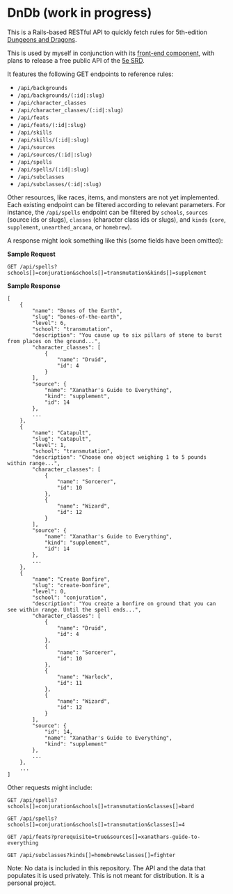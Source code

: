 # DnDb (work in progress)

This is a Rails-based RESTful API to quickly fetch rules for 5th-edition [Dungeons and Dragons](http://dnd.wizards.com/).

This is used by myself in conjunction with its [front-end component](https://github.com/gdrandal/dnd-frontend), with plans to release a free public API of the [5e SRD](http://dnd.wizards.com/articles/features/systems-reference-document-srd).

It features the following GET endpoints to reference rules:

* `/api/backgrounds`
* `/api/backgrounds/(:id|:slug)`
* `/api/character_classes`
* `/api/character_classes/(:id|:slug)`
* `/api/feats`
* `/api/feats/(:id|:slug)`
* `/api/skills`
* `/api/skills/(:id|:slug)`
* `/api/sources`
* `/api/sources/(:id|:slug)`
* `/api/spells`
* `/api/spells/(:id|:slug)`
* `/api/subclasses`
* `/api/subclasses/(:id|:slug)`

Other resources, like races, items, and monsters are not yet implemented. Each existing endpoint can be filtered according to relevant parameters. For instance, the `/api/spells` endpoint can be filtered by `schools`, `sources` (source ids or slugs), `classes` (character class ids or slugs), and `kinds` (`core`, `supplement`, `unearthed_arcana`, or `homebrew`).

A response might look something like this (some fields have been omitted):

**Sample Request**

`GET /api/spells?schools[]=conjuration&schools[]=transmutation&kinds[]=supplement`

**Sample Response**

```
[
	{
		"name": "Bones of the Earth",
		"slug": "bones-of-the-earth",
		"level": 6,
		"school": "transmutation",
		"description": "You cause up to six pillars of stone to burst from places on the ground...",
		"character_classes": [
			{
				"name": "Druid",
				"id": 4
			}
		],
		"source": {
			"name": "Xanathar's Guide to Everything",
			"kind": "supplement",
			"id": 14
		},
		...
	},
	{
		"name": "Catapult",
		"slug": "catapult",
		"level": 1,
		"school": "transmutation",
		"description": "Choose one object weighing 1 to 5 pounds within range...",
		"character_classes": [
			{
				"name": "Sorcerer",
				"id": 10
			},
			{
				"name": "Wizard",
				"id": 12
			}
		],
		"source": {
			"name": "Xanathar's Guide to Everything",
			"kind": "supplement",
			"id": 14
		},
		...
	},
	{
		"name": "Create Bonfire",
		"slug": "create-bonfire",
		"level": 0,
		"school": "conjuration",
		"description": "You create a bonfire on ground that you can see within range. Until the spell ends...",
		"character_classes": [
			{
				"name": "Druid",
				"id": 4
			},
			{
				"name": "Sorcerer",
				"id": 10
			},
			{
				"name": "Warlock",
				"id": 11
			},
			{
				"name": "Wizard",
				"id": 12
			}
		],
		"source": {
			"id": 14,
			"name": "Xanathar's Guide to Everything",
			"kind": "supplement"
		},
		...
	},
	...
]
```

Other requests might include:

`GET /api/spells?schools[]=conjuration&schools[]=transmutation&classes[]=bard`

`GET /api/spells?schools[]=conjuration&schools[]=transmutation&classes[]=4`

`GET /api/feats?prerequisite=true&sources[]=xanathars-guide-to-everything`

`GET /api/subclasses?kinds[]=homebrew&classes[]=fighter`

Note: No data is included in this repository. The API and the data that populates it is used privately. This is not meant for distribution. It is a personal project.
